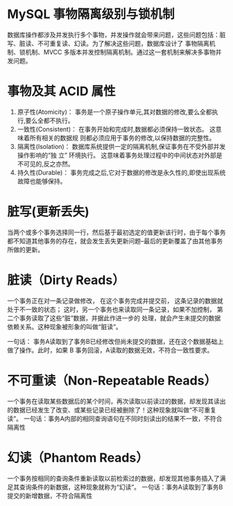# MySQL 事物隔离级别与锁机制
数据库操作都涉及并发执行多个事物，并发操作就会带来问题，这些问题包括：脏写、脏读、不可重复读、幻读。为了解决这些问题，数据库设计了
事物隔离机制、锁机制、MVCC 多版本并发控制隔离机制。通过这一套机制来解决多事物并发问题。
# 事物及其 ACID 属性
1. 原子性(Atomicity)： 事务是一个原子操作单元,其对数据的修改,要么全都执行,要么全都不执行。
2. 一致性(Consistent)： 在事务开始和完成时,数据都必须保持一致状态。 这意味着所有相关的数据规 则都必须应用于事务的修改,以保持数据的完整性。 
3. 隔离性(Isolation)： 数据库系统提供一定的隔离机制,保证事务在不受外部并发操作影响的“独 立” 环境执行。 这意味着事务处理过程中的中间状态对外部是不可见的,反之亦然。 
4. 持久性(Durable)： 事务完成之后,它对于数据的修改是永久性的,即使出现系统故障也能够保持。
# 脏写(更新丢失)
当两个或多个事务选择同一行，然后基于最初选定的值更新该行时，由于每个事务都不知道其他事务的存在，就会发生丢失更新问题–最后的更新覆盖了由其他事务所做的更新。
# 脏读（Dirty Reads）
一个事务正在对一条记录做修改， 在这个事务完成并提交前， 这条记录的数据就处于不一致的状态； 这时，另一个事务也来读取同一条记录，如果不加控制， 
第二个事务读取了这些“脏”数据，并据此作进一步的 处理，就会产生未提交的数据依赖关系。这种现象被形象的叫做“脏读”。

一句话： 事务A读取到了事务B已经修改但尚未提交的数据，还在这个数据基础上做了操作。此时，如果 B 事务回滚，A读取的数据无效，不符合一致性要求。
# 不可重读（Non-Repeatable Reads）
一个事务在读取某些数据后的某个时间，再次读取以前读过的数据，却发现其读出的数据已经发生了改变、或某些记录已经被删除了！这种现象就叫做“不可重复读”。
一句话：事务A内部的相同查询语句在不同时刻读出的结果不一致，不符合隔离性
# 幻读（Phantom Reads）
一个事务按相同的查询条件重新读取以前检索过的数据，却发现其他事务插入了满足其查询条件的新数据，这种现象就称为“幻读”。
一句话：事务A读取到了事务B提交的新增数据，不符合隔离性